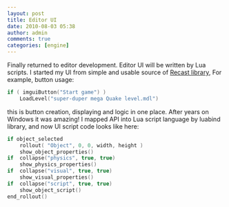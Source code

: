 ```yaml
---
layout: post
title: Editor UI
date: 2010-08-03 05:38
author: admin
comments: true
categories: [engine]
---
```

Finally returned to editor development.  Editor UI will be written by Lua scripts.      I started my UI  from simple and usable  source of <a href="http://code.google.com/p/recastnavigation/">Recast library</a>,   For example, button usage:

```cpp
if ( imguiButton("Start game") )
	LoadLevel("super-duper mega Quake level.mdl")
```

this is button creation, displaying and logic in one place. After  years on Windows it was amazing!     I mapped API into Lua script language by luabind library, and  now UI script code looks like here:

```cpp
if object_selected
	rollout( "Object", 0, 0, width, height )
	show_object_properties()
if  collapse("physics", true, true)
	show_physics_properties()
if  collapse("visual", true, true)
	show_visual_properties()
if  collapse("script", true, true)
	show_object_script()
end_rollout()
```

